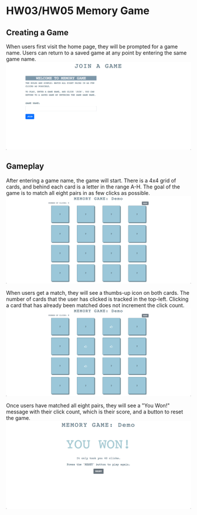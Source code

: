 # HW03/HW05 Memory Game

## Creating a Game
When users first visit the home page, they will be prompted for a game name. 
Users can return to a saved game at any point by entering the same game name. 
![homepage](screenshots/homepage.png)


## Gameplay
After entering a game name, the game will start. There is a 4x4 grid of cards, 
and behind each card is a letter in the range A-H. The goal of the game is to 
match all eight pairs in as few clicks as possible. 
![new game](screenshots/new-game.png)

When users get a match, they will see a thumbs-up icon on both cards. The 
number of cards that the user has clicked is tracked in the top-left. Clicking 
a card that has already been matched does not increment the click count. 
![mid game](screenshots/mid-game.png)

Once users have matched all eight pairs, they will see a "You Won!" message 
with their click count, which is their score, and a button to reset the game. 
![winner page](screenshots/winner.png)
